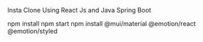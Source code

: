 Insta Clone Using React Js and Java Spring Boot

npm install
npm start
npm install @mui/material @emotion/react @emotion/styled